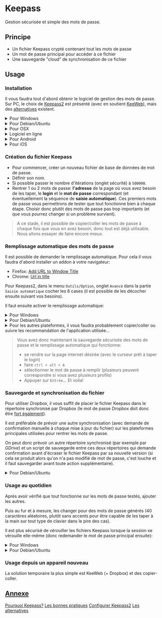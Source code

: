 # Keepass

Gestion sécurisée et simple des mots de passe.

## Principe

* Un fichier Keepass crypté contenant tout les mots de passe
* Un mot de passe principal pour accéder à ce fichier
* Une sauvegarde "cloud" de synchronisation de ce fichier

## Usage

### Installation

Il vous faudra tout d'abord obtenir le logiciel de gestion des mots de passe.
Sur PC, le choix de [Keepass2](http://keepass.info/) est présenté (avec en soutient [KeeWeb](https://app.keeweb.info/)), mais des [alternatives](https://github.com/i2855l7h9w/keepass_doc/blob/master/appendix.md#alternatives) existent.

<details><summary> Pour Windows </summary><p>

Télécharger et lancer l'installation de Keepass2 depuis le [site de keepass](http://keepass.info/download.html).
</p></details>


<details><summary> Pour Debian/Ubuntu </summary><p>

Le paquet keepass2 est disponible dans les dépôts.

La logithèque Ubuntu le propose donc : recherchez `keepass2`.

La commande suivante est également une possibilité:
```
sudo apt-get install keepass2
```
*Il est par la suite possible de maintenir Keepass2 à jour en ouvrant les archives obtenue depuis le site officiel et en écrasant les fichiers dans le répertoire de l'exécutable.*

</p></details>

<details><summary> Pour OSX </summary><p>

Pas encore de conseil à donner, si ce n'est cette [page](https://sourceforge.net/p/keepass/discussion/329220/thread/eb00d276/?limit=25&page=0).
</p></details>

<details><summary> Logiciel en ligne </summary><p>

[KeeWeb](https://app.keeweb.info/) propose une page web open-source qui permet de gérer les fichiers de mot de passe.

Sans installation requise, cette page gère tout en local sur votre ordinateur (vous pouvez sauvegarder la page sur votre appareil, il n'y a pas d'échange avec un serveur distant).

C'est aussi une bonne alternative quand on n'a pas la possibilité d'installer un logiciel spécifique.
</p></details>

<details><summary> Pour Android </summary><p>

[Keepass2Android](https://play.google.com/apps/testing/keepass2android.keepass2android) semble être une bonne option (non testée).
</p></details>

<details><summary> Pour iOS </summary><p>

Là encore, une option non-testée semble disponible gratuitement: [MiniKeePass](https://itunes.apple.com/fr/app/minikeepass-secure-password-manager/id451661808?mt=8)
</p></details>


### Création du fichier Keepass

* Pour commencer, créer un nouveau fichier de base de données de mot de passe.
* Définir son nom.
* Si possible passer le nombre d'itérations (onglet sécurité) à `500000`.
* Rentrer 1 ou 2 mots de passe: **l'adresse** de la page où vous avez besoin de les taper, le **login** et le **mot de passe** correspondant (et éventuellement la séquence de **saisie automatique**). Ces premiers mots de passe vous permettrons de tester que tout fonctionne bien à chaque étape. Choisir donc plutôt des mots de passe pas trop importants (et que vous pourrez changer si un problème survient).

> A ce stade, il est possible de copier/coller les mots de passe à chaque fois que vous en avez besoin, donc tout est déjà utilisable. Nous allons essayer de faire encore mieux.

### Remplissage automatique des mots de passe

Il est possible de demander le remplissage automatique.
Pour cela il vous faudra d'abord installer un addon à votre navigateur:
* Firefox: [Add URL to Window Title](https://addons.mozilla.org/fr/firefox/addon/add-url-to-window-title/)
* Chrome: [Url in title](https://chrome.google.com/webstore/detail/url-in-title/ignpacbgnbnkaiooknalneoeladjnfgb?utm_source=chrome-app-launcher-info-dialog)

Pour Keepass2, dans le menu `Outils/Option`, onglet `Avancé` dans la partie `Saisie automatique` cocher les 6 cases (il est possible de les décocher ensuite suivant vos besoins).

Il faut ensuite activer le remplissage automatique:
<details><summary> Pour Windows </summary><p>

Par défaut, le raccourci clavier `ctrl + alt + A` fonctionne (et il est possible de configurer un autre raccourci).
</p></details>

<details><summary> Pour Debian/Ubuntu </summary><p>

Il faut tout d'abord installer `xdotool` qui permet d'émuler une frappe au clavier:
```
sudo apt-get install xdotool
```
Si la saisie est parfois problématique (caractères mal frappés) cela peut être dû à plusieurs configurations de saisie de clavier (il faut se limiter à une "langue" de clavier dans le système)

Vérifier que l'exécutable `KeePass.exe` se situe dans le répertoire `/usr/lib/keepass2/`, et si ce n'est pas le cas, chercher avec la commande:
```
find / -name KeePass.exe
```
Ensuite, ajouter le raccourci de clavier personnalisé (`paramètres/clavier`) pour `ctrl + alt + A` qui lance la commande suivante (en fournissant le chemin correct vers l'exécutable):
```
mono /usr/lib/keepass2/KeePass.exe --auto-type
```
</p></details>

<details><summary>
Pour les autres plateformes, il vous faudra probablement copier/coller ou suivre les recommandation de l'application utilisée...</summary><p>

Plus d'informations à venir si nous en trouvons.
Proposez vos solutions!
</p></details>

> Vous avez donc maintenant la sauvegarde sécurisée des mots de passe et le remplissage automatique qui fonctionne:
> * se rendre sur la page internet désirée (avec le curseur prêt à taper le login)
> * faire `ctrl + alt + A`
> * sélectionner le mot de passe à remplir (plusieurs peuvent correspondre si vous avez plusieurs profils)
> * Appuyer sur `Entrée`... Et voila!

### Sauvegarde et synchronisation du fichier

Pour utiliser *Dropbox*, il vous suffit de placer le fichier Keepass dans le répertoire synchronisé par Dropbox (le mot de passe Dropbox doit donc être [fort également](https://github.com/i2855l7h9w/keepass_doc/blob/master/appendix.md#bonnes-pratiques)).

Il est préférable de prévoir une autre synchronisation (avec demande de confirmation manuelle à chaque mise à jour du fichier) sur les plateformes principales utilisées pour rentrer les mots de passe.

On peut donc prévoir un autre répertoire synchronisé (par exemple par *GDrive*) et un script de sauvegarde entre ces deux répertoires qui demande confirmation avant d'écraser le fichier Keepass par sa nouvelle version (si cela se produit alors qu'on n'a pas modifié de mot de passe, c'est louche et il faut sauvegarder avant toute action supplémentaire).

<details><summary> Pour Debian/Ubuntu </summary><p>

Installer [drive](https://github.com/odeke-em/drive#installation) pour linux.

Ensuite un script va vérifier régulièrement que le fichier a été mis à jour: [scriptCheckDiff.sh](https://github.com/i2855l7h9w/keepass_doc/blob/master/debian/scriptCheckDiff.sh).

Il est nécessaire de le lancer au démarrage de la session: [scriptSaveGDrive.desktop](https://github.com/i2855l7h9w/keepass_doc/blob/master/debian/gnome/scriptSaveGDrive.desktop) à copier dans `~/.config/autostart` pour le cas de *Gnome*)

Puis il lance le script de synchronisation des répertoires si besoin: [scriptSaveGDrive.sh](https://github.com/i2855l7h9w/keepass_doc/blob/master/debian/scriptSaveGDrive.sh)

> Ces scripts sont susceptibles de devoir être modifiés pour chaque usage!
</p></details>

### Usage au quotidien

Après avoir vérifié que tout fonctionne sur les mots de passe testés, ajouter les autres.

Puis au fur et à mesure, les changer pour des mots de passe générés (40 caractères aléatoires, plutôt sans accents pour être capable de les taper à la main sur tout type de clavier dans le pire des cas).

Il est plus sécurisé de vérouiller les fichiers Keepass lorsque la session se vérouille elle-même (donc redemander le mot de passe principal ensuite):
<details><summary> Pour Windows </summary><p>
Cette option est proposée dans Keepass2 directement
</p></details>

<details><summary> Pour Debian/Ubuntu </summary><p>

Le fichier [scriptLockSessionKeePass2.sh](https://github.com/i2855l7h9w/keepass_doc/blob/master/debian/gnome/scriptLockSessionKeePass2.sh) est lancé par [scriptLockSessionKeePass2.desktop](https://github.com/i2855l7h9w/keepass_doc/blob/master/debian/gnome/scriptLockSessionKeePass2.desktop) sur *Gnome*.

> Ces scripts sont susceptibles de devoir être modifiés pour chaque usage!
</p></details>

### Usage depuis un appareil nouveau

La solution temporaire la plus simple est KeeWeb (+ Dropbox) et des copier-coller.

## [Annexe](https://github.com/i2855l7h9w/keepass_doc/blob/master/appendix.md)

[Pourquoi Keepass?](https://github.com/i2855l7h9w/keepass_doc/blob/master/appendix.md#utilisation-et-configuration-de-keepass2) 
[Les bonnes pratiques](https://github.com/i2855l7h9w/keepass_doc/blob/master/appendix.md#bonnes-pratiques)
[Configurer Keepass2](https://github.com/i2855l7h9w/keepass_doc/blob/master/appendix.md#utilisation-et-configuration-de-keepass2) 
[Les alternatives](https://github.com/i2855l7h9w/keepass_doc/blob/master/appendix.md#alternatives)

